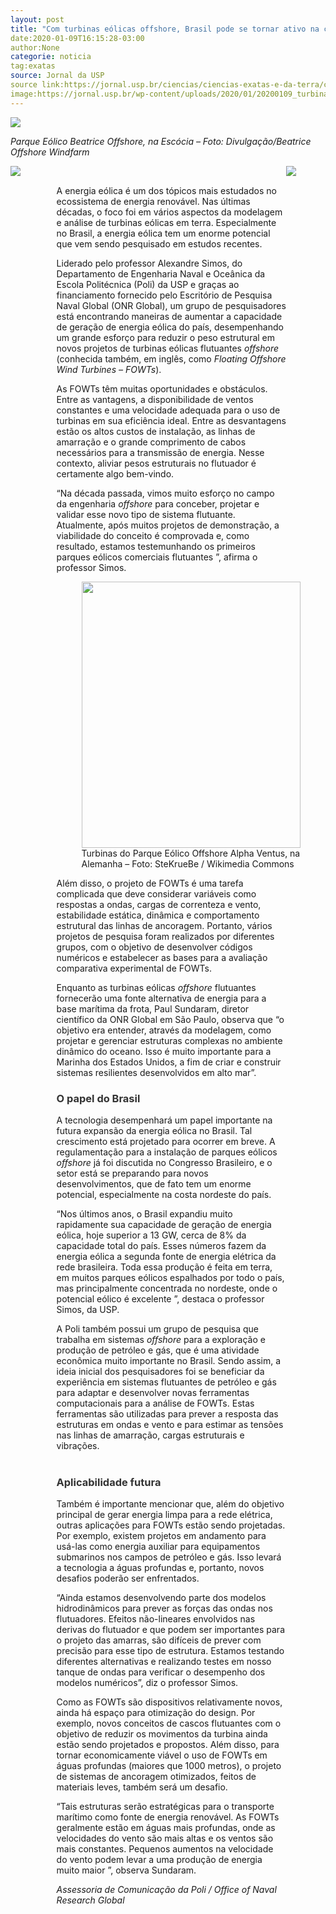 ```yaml
---
layout: post
title: "Com turbinas eólicas offshore, Brasil pode se tornar ativo na corrida pela energia limpa"
date:2020-01-09T16:15:28-03:00
author:None
categorie: noticia
tag:exatas
source: Jornal da USP
source link:https://jornal.usp.br/ciencias/ciencias-exatas-e-da-terra/com-turbinas-eolicas-offshore-brasil-pode-se-tornar-ativo-na-corrida-pela-energia-limpa/
image:https://jornal.usp.br/wp-content/uploads/2020/01/20200109_turbina_eolica_flutuante_1130px.jpg
---
```

![](https://jornal.usp.br/wp-content/uploads/2020/01/20200109_turbina_eolica_flutuante_1130px.jpg)
<p><em>Parque Eólico Beatrice Offshore, na Escócia – Foto: Divulgação/Beatrice Offshore Windfarm</em></p>
<div class="csRow">
<div class="csColumnGap" style="margin: 0px; padding: 0px; float: left; width: 14.6%;"><img src="https://jornal.usp.br/wp-content/plugins/advanced-wp-columns/assets/js/plugins/views/img/1x1-pixel.png" style="border: none;"/></div>
<div class="csColumn" data-csendpoint="840" data-csid="4d237cfd-5f7e-546a-9e82-85b8388e20a9" data-csstartpoint="140" data-cswidth="72.9%" style="margin: 0px; padding: 0px; float: left; width: 72.9%;">
<p><span style="color: #ffffff;">.</span><br/>
A energia eólica é um dos tópicos mais estudados no ecossistema de energia renovável. Nas últimas décadas, o foco foi em vários aspectos da modelagem e análise de turbinas eólicas em terra. Especialmente no Brasil, a energia eólica tem um enorme potencial que vem sendo pesquisado em estudos recentes.</p>
<p>Liderado pelo professor Alexandre Simos, do Departamento de Engenharia Naval e Oceânica da Escola Politécnica (Poli) da USP e graças ao financiamento fornecido pelo Escritório de Pesquisa Naval Global (ONR Global), um grupo de pesquisadores está encontrando maneiras de aumentar a capacidade de geração de energia eólica do país, desempenhando um grande esforço para reduzir o peso estrutural em novos projetos de turbinas eólicas flutuantes <em>offshore</em> (conhecida também, em inglês, como <em>Floating Offshore Wind Turbines – FOWTs</em>).</p>
<p>As FOWTs têm muitas oportunidades e obstáculos. Entre as vantagens, a disponibilidade de ventos constantes e uma velocidade adequada para o uso de turbinas em sua eficiência ideal. Entre as desvantagens estão os altos custos de instalação, as linhas de amarração e o grande comprimento de cabos necessários para a transmissão de energia. Nesse contexto, aliviar pesos estruturais no flutuador é certamente algo bem-vindo.</p>
<p>“Na década passada, vimos muito esforço no campo da engenharia <em>offshore</em> para conceber, projetar e validar esse novo tipo de sistema flutuante. Atualmente, após muitos projetos de demonstração, a viabilidade do conceito é comprovada e, como resultado, estamos testemunhando os primeiros parques eólicos comerciais flutuantes ”, afirma o professor Simos.</p>
<figure aria-describedby="caption-attachment-295852" class="wp-caption alignright" id="attachment_295852" style="width: 350px"><img alt="" class="wp-image-295852" data-id="295852" height="426" sizes="(max-width: 350px) 100vw, 350px" src="https://jornal.usp.br/wp-content/uploads/2020/01/20200109_00_turbina_eolica_flutuante2.jpg" srcset="https://jornal.usp.br/wp-content/uploads/2020/01/20200109_00_turbina_eolica_flutuante2.jpg 500w, https://jornal.usp.br/wp-content/uploads/2020/01/20200109_00_turbina_eolica_flutuante2-246x300.jpg 246w" width="350"/><figcaption class="wp-caption-text" id="caption-attachment-295852">Turbinas do Parque Eólico Offshore Alpha Ventus, na Alemanha – Foto: SteKrueBe / Wikimedia Commons</figcaption></figure>
<p>Além disso, o projeto de FOWTs é uma tarefa complicada que deve considerar variáveis como respostas a ondas, cargas de correnteza e vento, estabilidade estática, dinâmica e comportamento estrutural das linhas de ancoragem. Portanto, vários projetos de pesquisa foram realizados por diferentes grupos, com o objetivo de desenvolver códigos numéricos e estabelecer as bases para a avaliação comparativa experimental de FOWTs.</p>
<p>Enquanto as turbinas eólicas <em>offshore</em> flutuantes fornecerão uma fonte alternativa de energia para a base marítima da frota, Paul Sundaram, diretor científico da ONR Global em São Paulo, observa que “o objetivo era entender, através da modelagem, como projetar e gerenciar estruturas complexas no ambiente dinâmico do oceano. Isso é muito importante para a Marinha dos Estados Unidos, a fim de criar e construir sistemas resilientes desenvolvidos em alto mar”.</p>
<h3><span style="color: #333333;">O papel do Brasil</span></h3>
<p>A tecnologia desempenhará um papel importante na futura expansão da energia eólica no Brasil. Tal crescimento está projetado para ocorrer em breve. A regulamentação para a instalação de parques eólicos <em>offshore</em> já foi discutida no Congresso Brasileiro, e o setor está se preparando para novos desenvolvimentos, que de fato tem um enorme potencial, especialmente na costa nordeste do país.</p>
<p>“Nos últimos anos, o Brasil expandiu muito rapidamente sua capacidade de geração de energia eólica, hoje superior a 13 GW, cerca de 8% da capacidade total do país. Esses números fazem da energia eólica a segunda fonte de energia elétrica da rede brasileira. Toda essa produção é feita em terra, em muitos parques eólicos espalhados por todo o país, mas principalmente concentrada no nordeste, onde o potencial eólico é excelente ”, destaca o professor Simos, da USP.</p>
<p>A Poli também possui um grupo de pesquisa que trabalha em sistemas <em>offshore</em> para a exploração e produção de petróleo e gás, que é uma atividade econômica muito importante no Brasil. Sendo assim, a ideia inicial dos pesquisadores foi se beneficiar da experiência em sistemas flutuantes de petróleo e gás para adaptar e desenvolver novas ferramentas computacionais para a análise de FOWTs. Estas ferramentas são utilizadas para prever a resposta das estruturas em ondas e vento e para estimar as tensões nas linhas de amarração, cargas estruturais e vibrações.<br/>
<span style="color: #ffffff;">.</span></p>
<h3><span style="color: #333333;">Aplicabilidade futura</span></h3>
<p>Também é importante mencionar que, além do objetivo principal de gerar energia limpa para a rede elétrica, outras aplicações para FOWTs estão sendo projetadas. Por exemplo, existem projetos em andamento para usá-las como energia auxiliar para equipamentos submarinos nos campos de petróleo e gás. Isso levará a tecnologia a águas profundas e, portanto, novos desafios poderão ser enfrentados.</p>
<p>“Ainda estamos desenvolvendo parte dos modelos hidrodinâmicos para prever as forças das ondas nos flutuadores. Efeitos não-lineares envolvidos nas derivas do flutuador e que podem ser importantes para o projeto das amarras, são difíceis de prever com precisão para esse tipo de estrutura. Estamos testando diferentes alternativas e realizando testes em nosso tanque de ondas para verificar o desempenho dos modelos numéricos”, diz o professor Simos.</p>
<p>Como as FOWTs são dispositivos relativamente novos, ainda há espaço para otimização do design. Por exemplo, novos conceitos de cascos flutuantes com o objetivo de reduzir os movimentos da turbina ainda estão sendo projetados e propostos. Além disso, para tornar economicamente viável o uso de FOWTs em águas profundas (maiores que 1000 metros), o projeto de sistemas de ancoragem otimizados, feitos de materiais leves, também será um desafio.</p>
<p>“Tais estruturas serão estratégicas para o transporte marítimo como fonte de energia renovável. As FOWTs geralmente estão em águas mais profundas, onde as velocidades do vento são mais altas e os ventos são mais constantes. Pequenos aumentos na velocidade do vento podem levar a uma produção de energia muito maior ”, observa Sundaram.</p>
<p><em>Assessoria de Comunicação da Poli / Office of Naval Research Global</em></p>
</div>
<div class="csColumnGap" style="margin: 0px; padding: 0px; float: left; width: 12.5%;"><img src="https://jornal.usp.br/wp-content/plugins/advanced-wp-columns/assets/js/plugins/views/img/1x1-pixel.png" style="border: none;"/></div>
<div style="clear: both; float: none; display: block; visibility: hidden; width: 0px; font-size: 0px; line-height: 0;"></div>
</div>